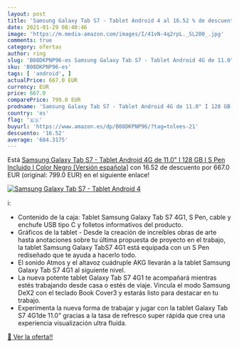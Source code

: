 ```yaml
---
layout: post
title: 'Samsung Galaxy Tab S7 - Tablet Android 4 al 16.52 % de descuento'
date: 2021-01-29 08:40:46
image: 'https://m.media-amazon.com/images/I/41vN-4q2rpL._SL200_.jpg'
comments: true
category: ofertas
author: ring
slug: 'B08DKPNP96-es Samsung Galaxy Tab S7 - Tablet Android 4G de 11.0" I 128...'
sku: 'B08DKPNP96-es'
tags: [ 'android', ]
actualPrice: 667.0 EUR
currency: EUR
price: 667.0
comparePrice: 799.0 EUR
prodname: 'Samsung Galaxy Tab S7 - Tablet Android 4G de 11.0" I 128 GB I S Pen Incluido I Color Negro [Versión española]'
country: 'es'
flag: '🇪🇸'
buyurl: 'https://www.amazon.es/dp/B08DKPNP96/?tag=tolees-21'
descuento: '16.52'
average: '684.3175'
---
```


Está [Samsung Galaxy Tab S7 - Tablet Android 4G de 11.0" I 128 GB I S Pen Incluido I Color Negro [Versión española]](https://www.amazon.es/dp/B08DKPNP96/?tag=tolees-21) con 16.52 de descuento por 667.0 EUR (original: 799.0 EUR) en el siguiente enlace!

[![Samsung Galaxy Tab S7 - Tablet Android 4](https://m.media-amazon.com/images/I/41vN-4q2rpL._SL200_.jpg)](https://www.amazon.es/dp/B08DKPNP96/?tag=tolees-21)

ℹ️:

- Contenido de la caja: Tablet Samsung Galaxy Tab S7 4G1, S Pen, cable y enchufe USB tipo C y folletos informativos del producto.
- Gráficos de la tablet - Desde la creación de increíbles obras de arte hasta anotaciones sobre tu última propuesta de proyecto en el trabajo, la tablet Samsung Galaxy TabS7 4G1 está equipada con un S Pen rediseñado que te ayuda a hacerlo todo.
- El sonido Atmos y el altavoz cuádruple AKG llevarán a la tablet Samsung Galaxy Tab S7 4G1 al siguiente nivel.
- La nueva potente tablet Galaxy Tab S7 4G1 te acompañará mientras estés trabajando desde casa o estés de viaje. Vincula el modo Samsung DeX2 con el teclado Book Cover3 y estarás listo para destacar en tu trabajo.
- Experimenta la nueva forma de trabajar y jugar con la tablet Galaxy Tab S7 4G1de 11.0" gracias a la tasa de refresco super rápida que crea una experiencia visualización ultra fluida.

[🛒 Ver la oferta!!](https://www.amazon.es/dp/B08DKPNP96/?tag=tolees-21)
